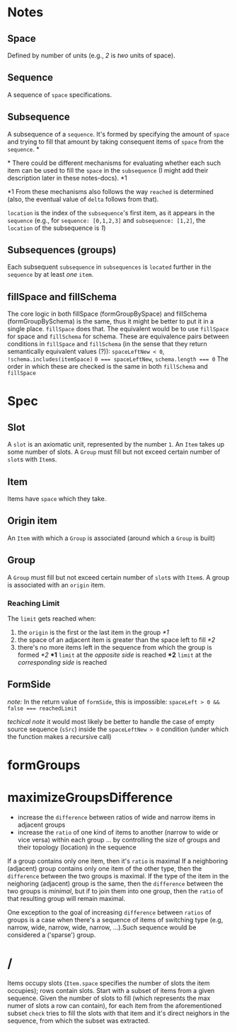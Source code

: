 # Notes

## Space
Defined by number of units (e.g., *2* is *two* units of space).

## Sequence
A sequence of `space` specifications.

## Subsequence
A subsequence of a `sequence`. It's formed by specifying the amount of `space` and trying to fill that amount by taking consequent items of `space` from the `sequence`. \*

\* There could be different mechanisms for evaluating whether each such item can be used to fill the `space` in the `subsequence` (I might add their description later in these notes-docs). \*1

\*1 From these mechanisms also follows the way `reached` is determined (also, the eventual value of `delta` follows from that).

`location` is the index of the `subsequence`'s first item, as it appears in the `sequence` (e.g., for `sequence: [0,1,2,3]` and `subsequence: [1,2]`, the `location` of the subsequence is *1*)

## Subsequences (groups)
Each subsequent `subsequence` in `subsequences` is `located` further in the `sequence` by at least *one* `item`.


## fillSpace and fillSchema
The core logic in both fillSpace (formGroupBySpace) and fillSchema (formGroupBySchema) is the same, thus it might be better to put it in a single place. `fillSpace` does that.
The equivalent would be to use `fillSpace` for space and `fillSchema` for schema.
These are equivalence pairs between conditions in `fillSpace` and `fillSchema` (in the sense that they return semantically equivalent values (?)):
`spaceLeftNew < 0`, `!schema.includes(itemSpace)`
`0 === spaceLeftNew`, `schema.length === 0`
The order in which these are checked is the same in both `fillSchema` and `fillSpace`

# Spec

## Slot
A `slot` is an axiomatic unit, represented by the number `1`. An `Item` takes up some number of slots. A `Group` must fill but not exceed certain number of `slot`s with `Item`s.

## Item
Items have `space` which they take.

## Origin item
An `Item` with which a `Group` is associated (around which a `Group` is built)

## Group
A `Group` must fill but not exceed certain number of `slot`s with `Item`s.
A group is associated with an `origin` item.
### Reaching Limit
The `limit` gets reached when:
1. the `origin` is the first or the last item in the group *\*1*
2. the space of an adjacent item is greater than the space left to fill *\*2*
3. there's no more items left in the sequence from which the group is formed *\*2*
**\*1** `limit` at the *opposite side* is reached
**\*2** `limit` at the *corresponding side* is reached
<!--
1. If the `origin` is the first or the last item in the group, then the opposite side has reached the `limit`
2. If the space of an adjacent item is greater than the space left to fill, or
3. If there's no more items left in the sequence from which the group is formed
-->
<!--
1. If the `space` is filled
  1. if the `origin` is the first or the last item in the group, then the opposite side has reached the `limit`
2. Else - if `space` isn't filled
  1. the space of an adjacent item is greater than the space left to fill, or
  2. if there's no more items left in the sequence from which the group is formed
-- then the side at which either condition is true has reached the `limit`.
-->
<!--
## Group
A `Group` must fill but not exceed certain number of `slot`s with `Item`s.
A group is associated with an `origin` item.
1. If the `space` is filled and:
  1. the `origin` is at index of *0*, - then the group has reached it's *left* `limit`;
  2. if `origin`'s index is the last index in the group, then the *right* `limit` is reached.
2. Even if the group's `space` isn't filled but:  
  1. the space of an adjacent item is greater than the space left to fill, or
  2. if there's no more items left in the sequence from which the group is formed
-- then the side at which either condition is true has reached the `limit`.
-->

## FormSide
*note:* In the return value of `formSide`, this is impossible: `spaceLeft > 0 && false === reachedLimit`

*techical note*
it would most likely be better to handle the case of empty source sequence (`sSrc`) inside the `spaceLeftNew > 0` condition (under which the function makes a recursive call)

# formGroups


# maximizeGroupsDifference
* increase the `difference` between ratios of wide and narrow items in adjacent groups
* increase the `ratio` of one kind of items to another (narrow to wide or vice versa) within each group
... by controlling the size of groups and their topology (location) in the sequence

If a group contains only one item, then it's `ratio` is maximal
If a neighboring (adjacent) group contains only one item of the other type, then the `difference` between the two groups is maximal.
If the type of the item in the neighoring (adjacent) group is the same, then the `difference` between the two groups is *minimal*, but if to join them into one group, then the `ratio` of that resulting group will remain maximal.

One exception to the goal of increasing `difference` between `ratios` of groups is a case when there's a sequence of items of switching type (e.g, narrow, wide, narrow, wide, narrow, ...).Such sequence would be considered a ('sparse') group.

# /
Items occupy slots (`Item.space` specifies the number of slots the item occupies); rows contain slots.
Start with a subset of items from a given sequence. Given the number of slots to fill (which represents the max numer of slots a row can contain), for each item from the aforementioned subset `check` tries to fill the slots with that item and it's direct neighors in the sequence, from which the subset was extracted.

<!-- `check` picks possible groups for each item from that subset.  -->

<!-- cluster items into dense and sparse clusters -->

<!--
`js
/**
  @type {Item} [{
    space: Int, groups: [ref to group (for example, a Variant)]
  }]
  @type {Variants} {variants: [Variants]}
  @type {{compatiblePredecessors: [Variants[i], ...], sequence: [Item, ...]}} Variant
  @type {Variant} {
    compatiblePredecessors: [PredescessorRef, ...],
    sequence: [Item, ...]
  }
  @type {PredescessorRef} {
    index: predescessor.variants[i],
    way:
      "add" ||
      "substract" ||
      "neglect" (special case of substract) ||
      "asIs"
  }

  const Ways = new Set([
    "add",
    "substract",
    "neglect",
    "asIs",
  ])

  class VariantRef {
    constructor(index, way) {
      if ("number" === typeof(index)) this.index = index
      if (undefined !== way && Ways.has(way)) {this.way = way} else {
        // throw new Error()
      }
    }
  }

  @param {[{slots: Int}, ...]} rowStructure where slots defines how many slots a row contains
  @param {[{space: Int}]} g where space is how many slots the item takes
  @param {[{space: 1 || 2}]} g where space is how many slots the item takes
*/
`
-->

<!--
```js
/**
  itemSchemas: {anyOf: [1, 2]} // amount of space an item can take
    (e.g., there can be two types of items: one that takes 1 slot of space
    and one that takes 2 slots of space)
  // groupSchemas: {
  //   s: {anyOf: [[2]]},
  //   m: {anyOf: [[1,1,1], [1,2]},
  //   l: {anyOf: [1,1,1,1,1], [2,2], [1,1,2]}
  // }

  +++++++++++++++++++++++++++++++++++++++++++++++++++++++
  // the variants are listed in the order of their priority
  // (e.g., ideally, we want the sequence to be broken into [1,2] and [1,1,1] groups.
  // If that's not feasible, we will first consider [2], [1,1,2]. Then if that
  // doesn't solve the problem, we're going to turn to [2,2], [1,1,1,1,1]
  // ) * the formGroup sketch is intended to implement this

  // * another version of priorities: [2] and [1,1,1]; [1,2], [1,1,2]; [2,2], [1,1,1,1,1];

  // order of items in each of the variants doesnt matter
  groupSchemas: {anyOf: [
    [2], [1,1,1], [1,2], [1,1,2], [2,2], [1,1,1,1,1]
    // [1,2], [1,1,1], [2], [1,1,2], [2,2], [1,1,1,1,1]
  ]}

  Note: I could generate all possible permutations of these schemas;
  all possible permutations of the order of their priority...
  I'd have to have possible item types given apriori (e.g., [1, 2]);
  min and max space for a group to take...
  See formAllSequences
  +++++++++++++++++++++++++++++++++++++++++++++++++++++++
  OR
  groupSizes: [2, 3, 4, 5]
  e.g., 2: [2]; 3: [1,1,1], [1,2]; 4: [1,1,2], [2,2]; 5: [1,1,1,1,1]
*/
```
-->
